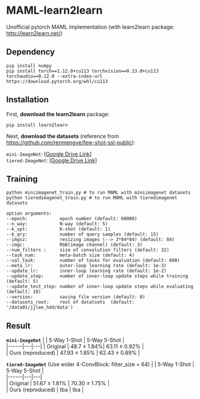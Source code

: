 # MAML-learn2learn
Unofficial pytorch MAML implementation (with learn2learn package: http://learn2learn.net/)


## Dependency
```
pip install numpy
pip install torch==1.12.0+cu113 torchvision==0.13.0+cu113 torchaudio==0.12.0 --extra-index-url https://download.pytorch.org/whl/cu113
```  

## Installation
First, **download the learn2learn** package:

```
pip install learn2learn
```

Next, **download the datasets** (reference from https://github.com/renmengye/few-shot-ssl-public):

`mini-ImageNet`: [[Google Drive Link]](https://drive.google.com/file/d/16V_ZlkW4SsnNDtnGmaBRq2OoPmUOc5mY/view "because google drive policy has changed, must download manually")\
`tiered-ImageNet`: [[Google Drive Link]](https://drive.google.com/file/d/1g1aIDy2Ar_MViF2gDXFYDBTR-HYecV07/view "because google drive policy has changed, must download manually")


## Training
```
python miniimagenet_train.py # to run MAML with miniimagenet datasets
python tieredimagenet_train.py # to run MAML with tieredimagenet datasets
```
```
option arguments:  
--epoch:            epoch number (default: 60000)  
--n_way:            N-way (default: 5)  
--k_spt:            K-shot (default: 1)  
--k_qry:            number of query samples (default: 15)  
--imgsz:            resizing images (--> 3*84*84) (default: 84)  
--imgc:             RGB(image channel) (default: 3)  
--num_filters :     size of convolution filters (default: 32)  
--task_num:         meta-batch size (default: 4)  
--val_task:         number of tasks for evaluation (default: 600)  
--meta_lr:          outer-loop learning rate (default: 1e-3)  
--update_lr:        inner-loop learning rate (default: 1e-2)  
--update_step:      number of inner-loop update steps while training (default: 5)  
--update_test_step: number of inner-loop update steps while evaluating (default: 10)  
--version:          saving file version (default: 0)  
--datasets_root:    root of datatsets  (default: '/data01/jjlee_hdd/data')  
```

## Result
**`mini-ImageNet`**
|  | 5-Way 1-Shot | 5-Way 5-Shot |  
|------|---|---|
| Original | 48.7 $\pm$ 1.84%| 63.11 $\pm$ 0.92% |  
| Ours (reproduced) | 47.93 $\pm$ 1.85% | 62.43 $\pm$ 0.89% |  
  
**`tiered-ImageNet`** (Use wider 4-ConvBlock: filter_size = 64)
|  | 5-Way 1-Shot | 5-Way 5-Shot |  
|------|---|---|  
| Original | 51.67 $\pm$ 1.81% | 70.30 $\pm$ 1.75% |  
| Ours (reproduced) | tba | tba |  

